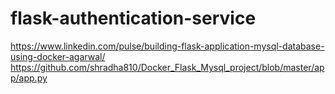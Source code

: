 # flask-authentication-service
https://www.linkedin.com/pulse/building-flask-application-mysql-database-using-docker-agarwal/
https://github.com/shradha810/Docker_Flask_Mysql_project/blob/master/app/app.py